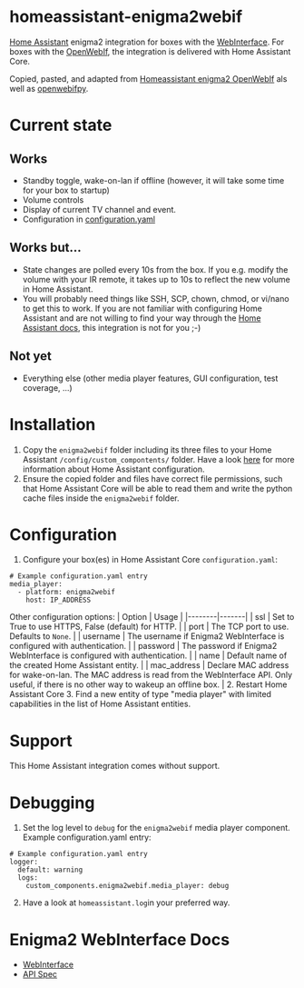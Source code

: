 # homeassistant-enigma2webif
[Home Assistant](https://www.home-assistant.io/) enigma2 integration for boxes with the [WebInterface](https://dream.reichholf.net/wiki/Enigma2:WebInterface). For boxes with the [OpenWebIf](https://www.home-assistant.io/integrations/enigma2/), the integration is delivered with Home Assistant Core.

Copied, pasted, and adapted from [Homeassistant enigma2 OpenWebIf](https://github.com/home-assistant/core/tree/dev/homeassistant/components/enigma2) als well as [openwebifpy](https://github.com/fbradyirl/openwebifpy).

# Current state
## Works
- Standby toggle, wake-on-lan if offline (however, it will take some time for your box to startup)
- Volume controls
- Display of current TV channel and event.
- Configuration in [configuration.yaml](https://www.home-assistant.io/docs/configuration/)
## Works but...
- State changes are polled every 10s from the box. If you e.g. modify the volume with your IR remote, it takes up to 10s to reflect the new volume in Home Assistant.
- You will probably need things like SSH, SCP, chown, chmod, or vi/nano to get this to work. If you are not familiar with configuring Home Assistant and are not willing to find your way through the [Home Assistant docs](https://www.home-assistant.io/docs/configuration/), this integration is not for you ;-)
## Not yet
- Everything else (other media player features, GUI configuration, test coverage, ...)

# Installation
1. Copy the `enigma2webif` folder including its three files to your Home Assistant `/config/custom_compontents/` folder. Have a look [here](https://www.home-assistant.io/docs/configuration/) for more information about Home Assistant configuration.
2. Ensure the copied folder and files have correct file permissions, such that Home Assistant Core will be able to read them and write the python cache files inside the `enigma2webif` folder.

# Configuration
1. Configure your box(es) in Home Assistant Core `configuration.yaml`:
```
# Example configuration.yaml entry
media_player:
  - platform: enigma2webif
    host: IP_ADDRESS
```
Other configuration options:
| Option | Usage |
|--------|-------|
| ssl | Set to True to use HTTPS, False (default) for HTTP. |
| port | The TCP port to use. Defaults to `None`. |
| username | The username if Enigma2 WebInterface is configured with authentication. |
| password | The password if Enigma2 WebInterface is configured with authentication. |
| name | Default name of the created Home Assistant entity. |
| mac_address | Declare MAC address for wake-on-lan. The MAC address is read from the WebInterface API. Only useful, if there is no other way to wakeup an offline box. |
2. Restart Home Assistant Core
3. Find a new entity of type "media player" with limited capabilities in the list of Home Assistant entities.

# Support
This Home Assistant integration comes without support.

# Debugging
1. Set the log level to `debug` for the `enigma2webif` media player component. Example configuration.yaml entry:
```
# Example configuration.yaml entry
logger:
  default: warning
  logs:
    custom_components.enigma2webif.media_player: debug
```
2. Have a look at `homeassistant.log`in your preferred way.

# Enigma2 WebInterface Docs
- [WebInterface](https://dream.reichholf.net/wiki/Enigma2:WebInterface)
- [API Spec](https://dream.reichholf.net/e2web/)


